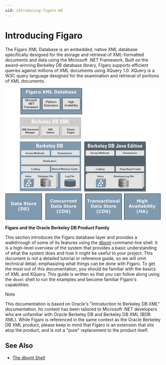```yaml
---
uid: introducing-figaro.md
---
```


# Introducing Figaro

The Figaro XML Database is an embedded, native XML database specifically designed for the storage and retrieval of XML-formatted documents and data using the Microsoft .NET Framework. Built on the award-winning Berkeley DB database library, Figaro supports efficient queries against millions of XML documents using XQuery 1.0. XQuery is a W3C query language designed for the examination and retrieval of portions of XML documents.

![product stack](/images/ProductStack.png)

**Figaro and the Oracle Berkeley DB Product Family**

This section introduces the Figaro database layer and provides a walkthrough of some of its features using the [dbxml](xref:the-dbxml-shell.md) command-line shell. It is a high-level overview of the system that provides a basic understanding of what the system does and how it might be useful to your project. This document is not a detailed tutorial or reference guide, so we will omit technical detail, emphasizing what things can be done with Figaro. To get the most out of this documentation, you should be familiar with the basics of XML and XQuery. This guide is written so that you can follow along using the `dbxml` shell to run the examples and become familiar Figaro's capabilities.

>[!NOTE]
>This documentation is based on Oracle's "Introduction to Berkeley DB XML" documentation. Its content has been tailored to Microsoft .NET developers who are unfamiliar with Oracle Berkeley DB and Berkeley DB XML (BDB XML). While Figaro is referenced in the same context as the Oracle Berkeley DB XML product, please keep in mind that Figaro is an extension that sits atop the product, and is not a "pure" replacement to the product itself.

## See Also
* [The dbxml Shell](xref:the-dbxml-shell.md)